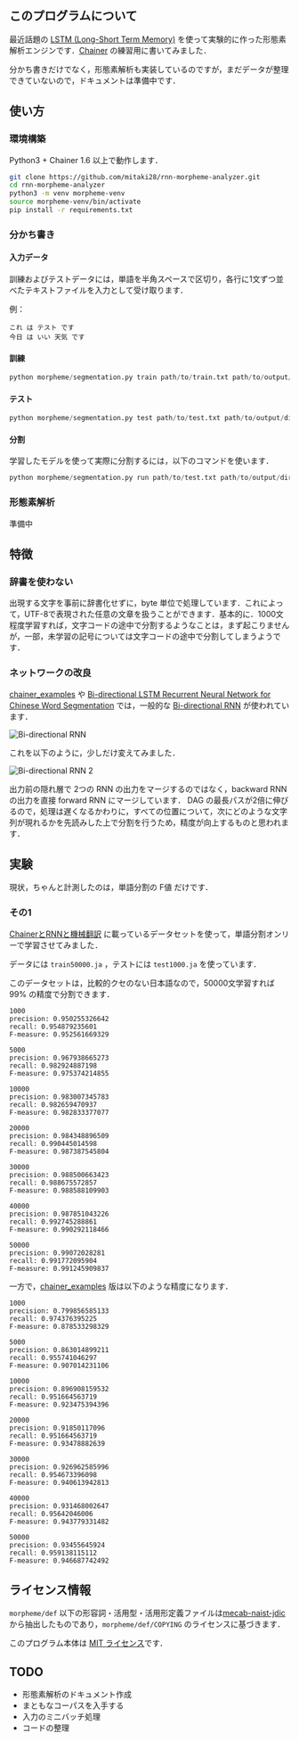 ## このプログラムについて

最近話題の [LSTM (Long-Short Term Memory)](https://en.wikipedia.org/wiki/Long_short-term_memory) を使って実験的に作った形態素解析エンジンです．[Chainer](http://chainer.org/) の練習用に書いてみました．

分かち書きだけでなく，形態素解析も実装しているのですが，まだデータが整理できていないので，ドキュメントは準備中です．

## 使い方
### 環境構築

Python3 + Chainer 1.6 以上で動作します．

```bash
git clone https://github.com/mitaki28/rnn-morpheme-analyzer.git
cd rnn-morpheme-analyzer
python3 -m venv morpheme-venv 
source morpheme-venv/bin/activate
pip install -r requirements.txt
```

### 分かち書き
#### 入力データ
訓練およびテストデータには，単語を半角スペースで区切り，各行に1文ずつ並べたテキストファイルを入力として受け取ります．

例：
```
これ は テスト です
今日 は いい 天気 です
```

#### 訓練
```python
python morpheme/segmentation.py train path/to/train.txt path/to/output/directory
```

#### テスト
```python
python morpheme/segmentation.py test path/to/test.txt path/to/output/directory epoch
```
#### 分割
学習したモデルを使って実際に分割するには，以下のコマンドを使います．
```python
python morpheme/segmentation.py run path/to/test.txt path/to/output/directory epoch
```

### 形態素解析
準備中

## 特徴

### 辞書を使わない

出現する文字を事前に辞書化せずに，byte 単位で処理しています．これによって，UTF-8で表現された任意の文章を扱うことができます．基本的に．1000文程度学習すれば，文字コードの途中で分割するようなことは，まず起こりませんが，一部，未学習の記号については文字コードの途中で分割してしまうようです．

### ネットワークの改良

[chainer_examples](https://github.com/odashi/chainer_examples) や [Bi-directional LSTM Recurrent Neural Network for Chinese Word Segmentation](http://arxiv.org/abs/1602.04874) では，一般的な [Bi-directional RNN](http://arxiv.org/pdf/1303.5778.pdf) が使われています．

![Bi-directional RNN](https://raw.githubusercontent.com/mitaki28/rnn-morpheme-analyzer/master/image/bi-rnn.png)

これを以下のように，少しだけ変えてみました．

![Bi-directional RNN 2](https://raw.githubusercontent.com/mitaki28/rnn-morpheme-analyzer/master/image/bi-rnn2.png)

出力前の隠れ層で 2つの RNN の出力をマージするのではなく，backward RNN の出力を直接 forward RNN  にマージしています． DAG の最長パスが2倍に伸びるので，処理は遅くなるかわりに，すべての位置について，次にどのような文字列が現れるかを先読みした上で分割を行うため，精度が向上するものと思われます．

## 実験

現状，ちゃんと計測したのは，単語分割の F値 だけです．

### その1
[ChainerとRNNと機械翻訳](http://qiita.com/odashi_t/items/a1be7c4964fbea6a116e) 
に載っているデータセットを使って，単語分割オンリーで学習させてみました．

データには `train50000.ja` ，テストには `test1000.ja` を使っています．

このデータセットは，比較的クセのない日本語なので，50000文学習すれば 99% の精度で分割できます．

```text
1000
precision: 0.950255326642
recall: 0.954879235601
F-measure: 0.952561669329

5000
precision: 0.967938665273
recall: 0.982924887198
F-measure: 0.975374214855

10000
precision: 0.983007345783
recall: 0.982659470937
F-measure: 0.982833377077

20000
precision: 0.984348896509
recall: 0.990445014598
F-measure: 0.987387545804

30000
precision: 0.988500663423
recall: 0.988675572857
F-measure: 0.988588109903

40000
precision: 0.987851043226
recall: 0.992745288861
F-measure: 0.990292118466

50000
precision: 0.99072028281
recall: 0.991772095904
F-measure: 0.991245909837
```

一方で，[chainer_examples](https://github.com/odashi/chainer_examples) 版は以下のような精度になります．

```text
1000
precision: 0.799856585133
recall: 0.974376395225
F-measure: 0.878533298329

5000
precision: 0.863014899211
recall: 0.955741046297
F-measure: 0.907014231106

10000
precision: 0.896908159532
recall: 0.951664563719
F-measure: 0.923475394396

20000
precision: 0.91850117096
recall: 0.951664563719
F-measure: 0.93478882639

30000
precision: 0.926962585996
recall: 0.954673396098
F-measure: 0.940613942813

40000
precision: 0.931468002647
recall: 0.95642046006
F-measure: 0.943779331482

50000
precision: 0.93455645924
recall: 0.959138115112
F-measure: 0.946687742492
```



## ライセンス情報

`morpheme/def` 以下の形容詞・活用型・活用形定義ファイルは[mecab-naist-jdic](https://osdn.jp/projects/naist-jdic/) から抽出したものであり，`morpheme/def/COPYING` のライセンスに基づきます．

このプログラム本体は [MIT ライセンス](https://github.com/mitaki28/rnn-morpheme-analyzer/blob/master/LICENSE)です．

## TODO

- 形態素解析のドキュメント作成
- まともなコーパスを入手する
- 入力のミニバッチ処理
- コードの整理

